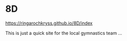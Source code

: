 # 8D

https://ringarochkryss.github.io/8D/index

This is just a quick site for the local gymnastics team ...
